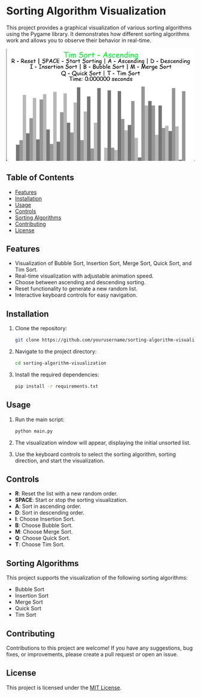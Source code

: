 # Sorting Algorithm Visualization

This project provides a graphical visualization of various sorting algorithms using the Pygame library. It demonstrates how different sorting algorithms work and allows you to observe their behavior in real-time.

![Sorting Algorithm Visualization](https://raw.githubusercontent.com/GermanPaul12/Sorting-Algorithm-Visualiser-PyGame/main/assets/Sorting_Algorithm_Visualiser.png)

## Table of Contents

- [Features](#features)
- [Installation](#installation)
- [Usage](#usage)
- [Controls](#controls)
- [Sorting Algorithms](#sorting-algorithms)
- [Contributing](#contributing)
- [License](#license)

## Features

- Visualization of Bubble Sort, Insertion Sort, Merge Sort, Quick Sort, and Tim Sort.
- Real-time visualization with adjustable animation speed.
- Choose between ascending and descending sorting.
- Reset functionality to generate a new random list.
- Interactive keyboard controls for easy navigation.

## Installation

1. Clone the repository:

    ```bash
    git clone https://github.com/yourusername/sorting-algorithm-visualization.git
    ```

2. Navigate to the project directory:

    ```bash
    cd sorting-algorithm-visualization
    ```

3. Install the required dependencies:

    ```bash
    pip install -r requirements.txt
    ```

## Usage

1. Run the main script:

    ```bash
    python main.py
    ```

2. The visualization window will appear, displaying the initial unsorted list.

3. Use the keyboard controls to select the sorting algorithm, sorting direction, and start the visualization.

## Controls

- **R**: Reset the list with a new random order.
- **SPACE**: Start or stop the sorting visualization.
- **A**: Sort in ascending order.
- **D**: Sort in descending order.
- **I**: Choose Insertion Sort.
- **B**: Choose Bubble Sort.
- **M**: Choose Merge Sort.
- **Q**: Choose Quick Sort.
- **T**: Choose Tim Sort.

## Sorting Algorithms

This project supports the visualization of the following sorting algorithms:

- Bubble Sort
- Insertion Sort
- Merge Sort
- Quick Sort
- Tim Sort

## Contributing

Contributions to this project are welcome! If you have any suggestions, bug fixes, or improvements, please create a pull request or open an issue.

## License

This project is licensed under the [MIT License](LICENSE).
